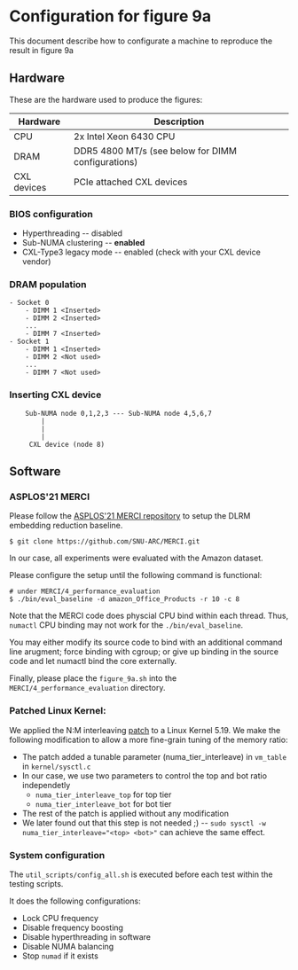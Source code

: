 # Configuration for figure 9a
This document describe how to configurate a machine to reproduce the result in figure 9a 

## Hardware
These are the hardware used to produce the figures:

| Hardware | Description |
| -------- | ----------- |
| CPU | 2x Intel Xeon 6430 CPU |
| DRAM | DDR5 4800 MT/s (see below for DIMM configurations)|
| CXL devices | PCIe attached CXL devices |

### BIOS configuration
* Hyperthreading -- disabled
* Sub-NUMA clustering -- **enabled**
* CXL-Type3 legacy mode -- enabled (check with your CXL device vendor)

### DRAM population
```
- Socket 0
    - DIMM 1 <Inserted>
    - DIMM 2 <Inserted>
    ...
    - DIMM 7 <Inserted>
- Socket 1
    - DIMM 1 <Inserted>
    - DIMM 2 <Not used>
    ...
    - DIMM 7 <Not used>
```

### Inserting CXL device
```
    Sub-NUMA node 0,1,2,3 --- Sub-NUMA node 4,5,6,7
        |
        |
        |
     CXL device (node 8)
```

## Software
### ASPLOS'21 MERCI
Please follow the [ASPLOS'21 MERCI repository](https://github.com/SNU-ARC/MERCI) to setup the DLRM embedding reduction baseline.
```
$ git clone https://github.com/SNU-ARC/MERCI.git 
```

In our case, all experiments were evaluated with the Amazon dataset.

Please configure the setup until the following command is functional:
```
# under MERCI/4_performance_evaluation
$ ./bin/eval_baseline -d amazon_Office_Products -r 10 -c 8
```

Note that the MERCI code does physcial CPU bind within each thread. Thus, `numactl` CPU binding may not work for the `./bin/eval_baseline`.

You may either modify its source code to bind with an additional command line arugment; force binding with cgroup; or give up binding in the source code and let numactl bind the core externally.

Finally, please place the `figure_9a.sh` into the `MERCI/4_performance_evaluation` directory.

### Patched Linux Kernel:
We applied the N:M interleaving [patch](https://lore.kernel.org/linux-mm/YqD0%2FtzFwXvJ1gK6@cmpxchg.org/T/) to a Linux Kernel 5.19. We make the following modification to allow a more fine-grain tuning of the memory ratio:
  + The patch added a tunable parameter (numa\_tier\_interleave) in `vm_table` in `kernel/sysctl.c`
  + In our case, we use two parameters to control the top and bot ratio independetly
    * `numa_tier_interleave_top` for top tier
    * `numa_tier_interleave_bot` for bot tier
  + The rest of the patch is applied without any modification
  + We later found out that this step is not needed ;) --  `sudo sysctl -w numa_tier_interleave="<top> <bot>"` can achieve the same effect.

### System configuration
The `util_scripts/config_all.sh` is executed before each test within the testing scripts.

It does the following configurations:
* Lock CPU frequency 
* Disable frequency boosting
* Disable hyperthreading in software
* Disable NUMA balancing
* Stop `numad` if it exists
